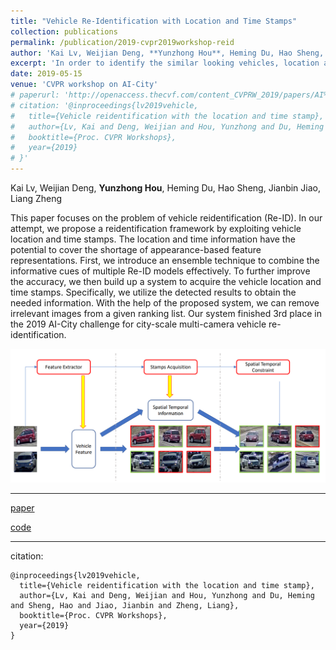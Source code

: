 ```yaml
---
title: "Vehicle Re-Identification with Location and Time Stamps"
collection: publications
permalink: /publication/2019-cvpr2019workshop-reid
author: 'Kai Lv, Weijian Deng, **Yunzhong Hou**, Heming Du, Hao Sheng, Jianbin Jiao, Liang Zheng'
excerpt: 'In order to identify the similar looking vehicles, location and time stamps are used as cues in addition to appearance.'
date: 2019-05-15
venue: 'CVPR workshop on AI-City'
# paperurl: 'http://openaccess.thecvf.com/content_CVPRW_2019/papers/AI%20City/Lv_Vehicle_Re-Identification_with_Location_and_Time_Stamps_CVPRW_2019_paper.pdf'
# citation: '@inproceedings{lv2019vehicle,
#   title={Vehicle reidentification with the location and time stamp},
#   author={Lv, Kai and Deng, Weijian and Hou, Yunzhong and Du, Heming and Sheng, Hao and Jiao, Jianbin and Zheng, Liang},
#   booktitle={Proc. CVPR Workshops},
#   year={2019}
# }'
---
```

Kai Lv, Weijian Deng, **Yunzhong Hou**, Heming Du, Hao Sheng, Jianbin Jiao, Liang Zheng

This paper focuses on the problem of vehicle reidentification (Re-ID). In our attempt, we propose a reidentification framework by exploiting vehicle location and time stamps. The location and time information have the potential to cover the shortage of appearance-based feature representations. First, we introduce an ensemble technique to combine the informative cues of multiple Re-ID models effectively. To further improve the accuracy, we then build up a system to acquire the vehicle location and time stamps. Specifically, we utilize the detected results to obtain the needed information. With the help of the proposed system, we can remove irrelevant images from a given ranking list. Our system finished 3rd place in the 2019 AI-City challenge for city-scale multi-camera vehicle re-identification.

![alt text](/images/reid_workshop.png "system overview")

---
[paper](http://openaccess.thecvf.com/content_CVPRW_2019/papers/AI%20City/Lv_Vehicle_Re-Identification_with_Location_and_Time_Stamps_CVPRW_2019_paper.pdf)

[code](https://github.com/hou-yz/open-reid-tracking)

---
citation:
```
@inproceedings{lv2019vehicle,
  title={Vehicle reidentification with the location and time stamp},
  author={Lv, Kai and Deng, Weijian and Hou, Yunzhong and Du, Heming and Sheng, Hao and Jiao, Jianbin and Zheng, Liang},
  booktitle={Proc. CVPR Workshops},
  year={2019}
}
```